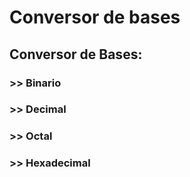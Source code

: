 # Conversor de bases

## Conversor de Bases: 
### >> Binario
### >> Decimal
### >> Octal
### >> Hexadecimal
